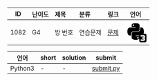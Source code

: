 | ID | 난이도 | 제목 | 분류 | 링크 | 언어 |
| -- | ---- | :-- | :-- | --- | --- |
| 1082 | G4 | 방 번호 | 연습문제 | [문제](https://www.acmicpc.net/problem/1082) | [![python3](/assets/python3.svg)](/solutions/%5BG4%5D1082%20방%20번호/submit.py)  |

| 언어 | short | solution | submit |
| --- | ----- | -------- | ------ |
| Python3 | - | - | [submit.py](submit.py) |
